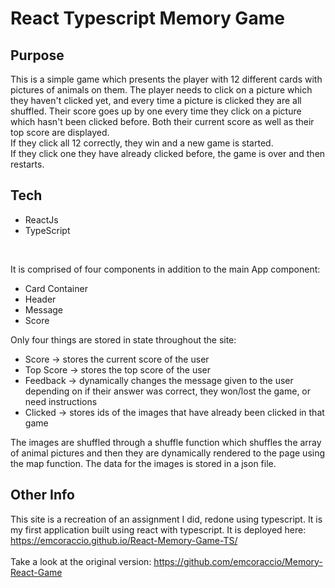 # React Typescript Memory Game 

## Purpose
This is a simple game which presents the player with 12 different cards with pictures of animals on them. 
The player needs to click on a picture which they haven't clicked yet, and every time a picture is clicked they are all shuffled.
Their score goes up by one every time they click on a picture which hasn't been clicked before. Both their current score as well as their top score are displayed.<br/> 
If they click all 12 correctly, they win and a new game is started.<br/> 
If they click one they have already clicked before, the game is over and then restarts.

## Tech

* ReactJs
* TypeScript
<br/>

It is comprised of four components in addition to the main App component:
- Card Container
- Header
- Message
- Score

Only four things are stored in state throughout the site: 
- Score -> stores the current score of the user
- Top Score -> stores the top score of the user
- Feedback -> dynamically changes the message given to the user depending on if their answer was correct, they won/lost the game, or need instructions
- Clicked -> stores ids of the images that have already been clicked in that game

The images are shuffled through a shuffle function which shuffles the array of animal pictures and then they are dynamically rendered to the page using the map function. The data for the images is stored in a json file.

## Other Info
This site is a recreation of an assignment I did, redone using typescript. It is my first application built using react with typescript. It is deployed here: https://emcoraccio.github.io/React-Memory-Game-TS/ <br/>
<br/>
Take a look at the original version: https://github.com/emcoraccio/Memory-React-Game
